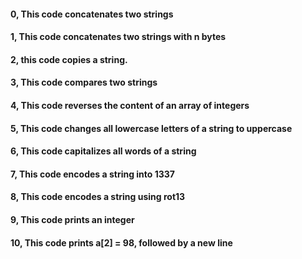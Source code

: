 #### 0, This code concatenates two strings
#### 1, This code concatenates two strings with n bytes
#### 2, this code copies a string.
#### 3, This code compares two strings
#### 4, This code reverses the content of an array of integers
#### 5, This code changes all lowercase letters of a string to uppercase
#### 6, This code capitalizes all words of a string
#### 7, This code encodes a string into 1337
#### 8, This code encodes a string using rot13
#### 9, This code prints an integer
#### 10, This code  prints a[2] = 98, followed by a new line 
